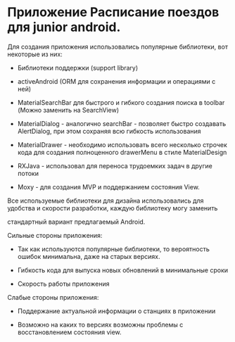 # Приложение Расписание поездов для junior android. 

  

Для создания приложения использовались популярные библиотеки, вот некоторые из них: 

  

- Библиотеки поддержки (support library) 

- activeAndroid (ORM для сохранения информации и операциями с ней) 

- MaterialSearchBar для быстрого и гибкого создания поиска в toolbar (Можно заменить на SearchView) 

- MaterialDialog - аналогично searchBar - позволяет быстро создавать AlertDialog, при этом сохраняя всю гибкость использования 

- MaterialDrawer - необходимо использовать всего несколько строчек кода для создания полноценного drawerMenu в стиле MaterialDesign 

- RXJava - использовал для переноса трудоемких задач в другие потоки 

- Moxy - для создания MVP и поддержанием состояния View. 

  

  

Все используемые библиотеки для дизайна использовались для удобства и скорости разработки, каждую библиотеку могу заменить 

стандартный вариант предлагаемый Android. 

  

Сильные стороны приложения: 
- Так как используются популярные библиотеки, то вероятность ошибок минимальна, даже на старых версиях. 

- Гибкость кода для выпуска новых обновлений в минимальные сроки 

- Скорость работы приложения 

  

Слабые стороны приложения: 
- Поддержание актуальной информации о станциях в приложении 

- Возможно на каких то версиях возможны проблемы с восстановлением состояния view. 

  

 
